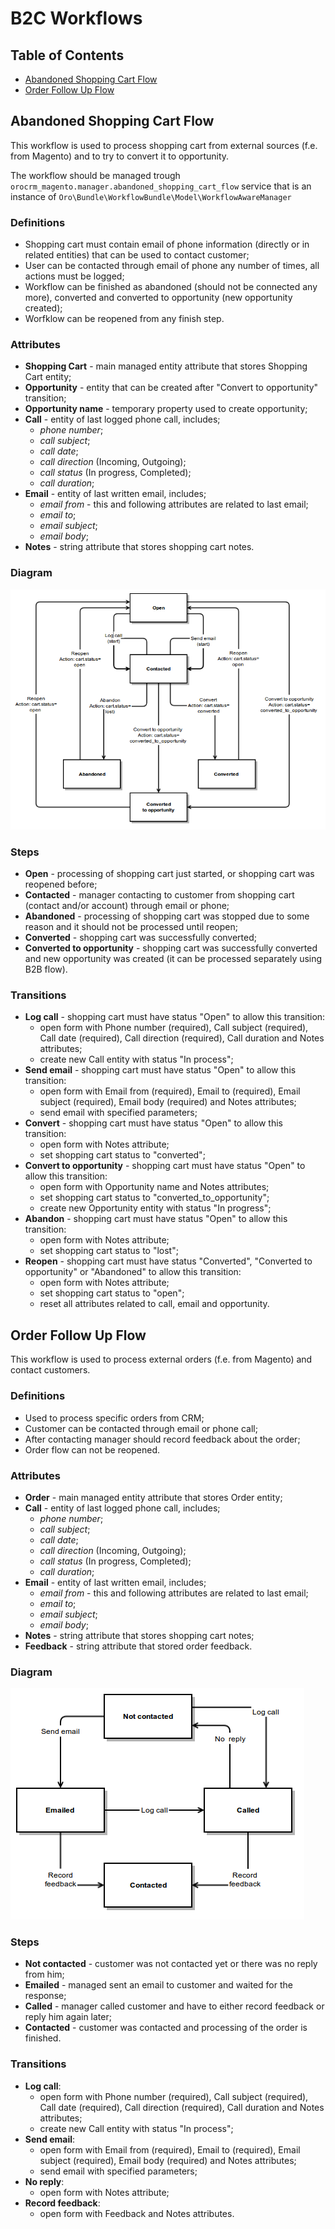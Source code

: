 B2C Workflows
===============

Table of Contents
-----------------
 - [Abandoned Shopping Cart Flow](#abandoned-shopping-cart-flow)
 - [Order Follow Up Flow](#order-follow-up-flow)

Abandoned Shopping Cart Flow
----------------------------

This workflow is used to process shopping cart from external sources (f.e. from Magento) and to try
to convert it to opportunity.

The workflow should be managed trough `orocrm_magento.manager.abandoned_shopping_cart_flow` service that is an instance of `Oro\Bundle\WorkflowBundle\Model\WorkflowAwareManager`

### Definitions

* Shopping cart must contain email of phone information (directly or in related entities)
that can be used to contact customer;
* User can be contacted through email of phone any number of times, all actions must be logged;
* Workflow can be finished as abandoned (should not be connected any more), converted and converted to opportunity
(new opportunity created);
* Worfklow can be reopened from any finish step.

### Attributes

* **Shopping Cart** - main managed entity attribute that stores Shopping Cart entity;
* **Opportunity** - entity that can be created after "Convert to opportunity" transition;
* **Opportunity name** - temporary property used to create opportunity;
* **Call** - entity of last logged phone call, includes;
    * _phone number_;
    * _call subject_;
    * _call date_;
    * _call direction_ (Incoming, Outgoing);
    * _call status_ (In progress, Completed);
    * _call duration_;
* **Email** - entity of last written email, includes;
    * _email from_ - this and following attributes are related to last email;
    * _email to_;
    * _email subject_;
    * _email body_;
* **Notes** - string attribute that stores shopping cart notes.

### Diagram

![Shopping Cart Flow](../images/b2c_workflow_shopping_cart.png)

### Steps

* **Open** - processing of shopping cart just started, or shopping cart was reopened before;
* **Contacted** - manager contacting to customer from shopping cart (contact and/or account) through email or phone;
* **Abandoned** - processing of shopping cart was stopped due to some reason and it should not be processed
until reopen;
* **Converted** - shopping cart was successfully converted;
* **Converted to opportunity** - shopping cart was successfully converted and new opportunity was created
(it can be processed separately using B2B flow).

### Transitions

* **Log call** - shopping cart must have status "Open" to allow this transition:
    * open form with Phone number (required), Call subject (required), Call date (required), Call direction (required), Call duration and Notes attributes;
    * create new Call entity with status "In process";
* **Send email** - shopping cart must have status "Open" to allow this transition:
    * open form with Email from (required), Email to (required), Email subject (required), Email body (required) and Notes attributes;
    * send email with specified parameters;
* **Convert** - shopping cart must have status "Open" to allow this transition:
    * open form with Notes attribute;
    * set shopping cart status to "converted";
* **Convert to opportunity** - shopping cart must have status "Open" to allow this transition:
    * open form with Opportunity name and Notes attributes;
    * set shopping cart status to "converted_to_opportunity";
    * create new Opportunity entity with status "In progress";
* **Abandon** - shopping cart must have status "Open" to allow this transition:
    * open form with Notes attribute;
    * set shopping cart status to "lost";
* **Reopen** - shopping cart must have status "Converted", "Converted to opportunity" or "Abandoned" to allow this transition:
    * open form with Notes attribute;
    * set shopping cart status to "open";
    * reset all attributes related to call, email and opportunity.

Order Follow Up Flow
--------------------

This workflow is used to process external orders (f.e. from Magento) and contact customers.

### Definitions

* Used to process specific orders from CRM;
* Customer can be contacted through email or phone call;
* After contacting manager should record feedback about the order;
* Order flow can not be reopened.

### Attributes

* **Order** - main managed entity attribute that stores Order entity;
* **Call** - entity of last logged phone call, includes;
    * _phone number_;
    * _call subject_;
    * _call date_;
    * _call direction_ (Incoming, Outgoing);
    * _call status_ (In progress, Completed);
    * _call duration_;
* **Email** - entity of last written email, includes;
    * _email from_ - this and following attributes are related to last email;
    * _email to_;
    * _email subject_;
    * _email body_;
* **Notes** - string attribute that stores shopping cart notes;
* **Feedback** - string attribute that stored order feedback.

### Diagram

![Order Follow Up Flow](../images/b2c_workflow_order.png)

### Steps

* **Not contacted** - customer was not contacted yet or there was no reply from him;
* **Emailed** - managed sent an email to customer and waited for the response;
* **Called** - manager called customer and have to either record feedback or reply him again later;
* **Contacted** - customer was contacted and processing of the order is finished.

### Transitions

* **Log call**:
    * open form with Phone number (required), Call subject (required), Call date (required), Call direction (required), Call duration and Notes attributes;
    * create new Call entity with status "In process";
* **Send email**:
    * open form with Email from (required), Email to (required), Email subject (required), Email body (required) and Notes attributes;
    * send email with specified parameters;
* **No reply**:
    * open form with Notes attribute;
* **Record feedback**:
    * open form with Feedback and Notes attributes.
